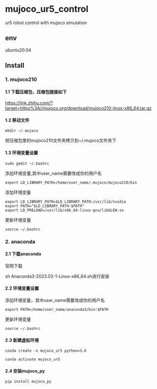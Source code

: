# mujoco_ur5_control
ur5 robot control with mujoco simulation

## env
ubuntu20.04

## Install


### 1. mujoco210

#### 1.1 下载压缩包，压缩包链接如下

https://link.zhihu.com/?target=https%3A//mujoco.org/download/mujoco210-linux-x86_64.tar.gz 

#### 1.2 移动文件

```commandline
mkdir ~/.mujoco 
```

把压缩包里的mujoco210文件夹拷贝到~/.mujoco文件夹下

#### 1.3 环境变量设置

```commandline
sudo gedit ~/.bashrc
```

添加环境变量,其中user_name需要改成你的用户名
```commandline
export LD_LIBRARY_PATH=/home/user_name/.mujoco/mujoco210/bin
```

添加环境变量
```commandline
export LD_LIBRARY_PATH=$LD_LIBRARY_PATH:/usr/lib/nvidia
export PATH="$LD_LIBRARY_PATH:$PATH"
export LD_PRELOAD=/usr/lib/x86_64-linux-gnu/libGLEW.so
```

更新环境变量
```commandline
source ~/.bashrc
```

### 2. anaconda

#### 2.1 下载anaconda

官网下载

sh Anaconda3-2023.03-1-Linux-x86_64.sh进行安装

#### 2.2 环境变量设置

添加环境变量，其中user_name需要改成你的用户名
```commandline
export PATH=/home/user_name/anaconda3/bin:$PATH
```

更新环境变量
```commandline
source ~/.bashrc
```

#### 2.3 新建虚拟环境

```commandline
conda create -n mujoco_ur5 python=3.6

conda activate mujoco_ur5
```

#### 2.4 安装mujoco_py

```commandline
pip install mujoco_py
```
